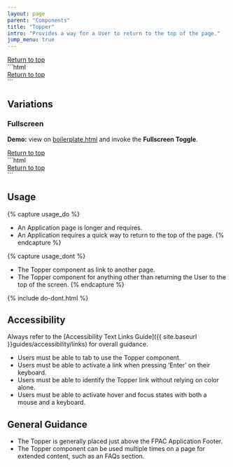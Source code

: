 ```yaml
---
layout: page
parent: "Components"
title: "Topper"
intro: "Provides a way for a User to return to the top of the page."
jump_menu: true
---
```


<div class="ds-preview">
  <div class="fsa-topper">
    <div class="fsa-topper__bd">
      <a class="fsa-topper__link" href="#main-content">Return to top</a>
    </div>
  </div>
</div>
```html
<div class="fsa-topper">
  <div class="fsa-topper__bd">
    <a class="fsa-topper__link" href="#main-content">Return to top</a>
  </div>
</div>
```

## Variations

### Fullscreen

<div class="fsa-alert fsa-alert--info fsa-alert--no-icon">
  <div class="fsa-alert__body">
    <p class="fsa-alert__text"><strong>Demo:</strong> view on <a href="https://usda-fsa.github.io/fsa-style/boilerplate.html">boilerplate.html</a> and invoke the <strong>Fullscreen Toggle</strong>.</p>
  </div>
</div>

<div class="ds-preview">
  <div class="fsa-topper fsa-topper--fullscreen">
    <div class="fsa-topper__bd">
      <a class="fsa-topper__link" href="#main-content">Return to top</a>
    </div>
  </div>
</div>
```html
<div class="fsa-topper fsa-topper--fullscreen">
  <div class="fsa-topper__bd">
    <a class="fsa-topper__link" href="#main-content">Return to top</a>
  </div>
</div>
```

## Usage

{% capture usage_do %}
* An Application page is longer and requires.
* An Application requires a quick way to return to the top of the page.
{% endcapture %}

{% capture usage_dont %}
* The Topper component as link to another page.
* The Topper component for anything other than returning the User to the top of the screen.
{% endcapture %}

{% include do-dont.html %}

## Accessibility

Always refer to the [Accessibility Text Links Guide]({{ site.baseurl }}guides/accessibility/links) for overall guidance.

* Users must be able to tab to use the Topper component.
* Users must be able to activate a link when pressing ‘Enter’ on their keyboard.
* Users must be able to identify the Topper link without relying on color alone.
* Users must be able to activate hover and focus states with both a mouse and a keyboard.

## General Guidance

* The Topper is generally placed just above the FPAC Application Footer.
* The Topper component can be used multiple times on a page for extended content, such as an FAQs section.
